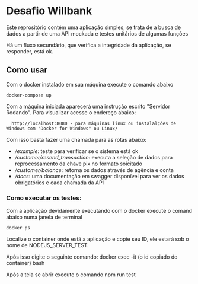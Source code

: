 # Desafio Willbank
Este reprositório contém uma aplicação simples, se trata de a busca de dados a partir de uma API mockada e testes unitários de algumas funções

Há um fluxo secundário, que verifica a integridade da aplicação, se responder, está ok.

## Como usar

Com o docker instalado em sua máquina execute o comando abaixo

	docker-compose up

Com a máquina iniciada aparecerá uma instrução escrito "Servidor Rodando". 
Para visualizar acesse o endereço abaixo:

	  http://localhost:8080 - para máquinas linux ou instalalções de Windows com "Docker for Windows" ou Linux/

Com isso basta fazer uma chamada para as rotas abaixo:

 - _/example_: teste para verificar se o sistema está ok
 - _/customer/resend_transaction_: executa a seleção de dados para reprocessamento da chave pix no formato soicitado
 - _/customer/balance_: retorna os dados através de agência e conta
 - _/docs_: uma documentação em swagger disponível para ver os dados obrigatórios e cada chamada da API

### Como executar os testes:

Com a aplicação devidamente executando com o docker execute o comand abaixo numa janela de terminal

    docker ps

Localize o container onde está a aplicação e copie seu ID, ele estará sob o nome de NODEJS_SERVER_TEST.

Após isso digite o seguinte comando:
    docker exec -it (o id copiado do container) bash

Após a tela se abrir execute o comando
    npm run test
